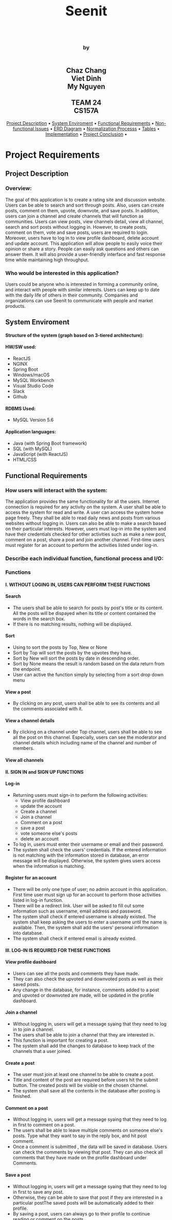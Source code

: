 <h1 align="center" style="font-size:300%;">
    <br>
    <br>
    Seenit  
    <br>
    <br>
</h1>

<h3 align="center">
    by
    <br>
    <br>
</h3>
<h2 align="center">
    Chaz Chang
    <br>
    Viet Dinh
    <br>
    My Nguyen
    <br>
    <br>
    TEAM 24
    <br>
    CS157A
</h2>

<p align="center">
  <a href="#project-description">Project Description</a> •
  <a href="#system-enviroment">System Enviroment</a> •
  <a href="#functional-requirements">Functional Requirements</a> •
  <a href="#non-functional-issues">Non-functional Issues</a> •
  <a href="#ERD Diagram">ERD Diagram</a> •
  <a href="#normalization">Normalization Processs</a> •
  <a href="#tables">Tables</a> •
  <a href="#implementation">Implementation</a> •
  <a href="#conclusion">Project Conclusion</a> •
</p>

# Project Requirements
## Project Description

### Overview:
The goal of this application is to create a rating site and discussion website. Users can be able to search and sort through posts. Also, users can create posts, comment on them, upvote, downvote, and save posts. In addition, users can join a channel and create channels that will function as communities. Users can view posts, view channels detail, view all channel, search and sort posts without logging in. However, to create posts, comment on them, vote and save posts, users are required to login. Moreover, users have to log in to view profile dashboard, delete account and update account. This application will allow people to easily voice their opinion or share a story. People can easily ask questions and others can answer them. It will also provide a user-friendly interface and fast response time while maintaining high throughput.

### Who would be interested in this application?
Users could be anyone who is interested in forming a community online, and interact with people with similar interests. Users can keep up to date with the daily life of others in their community. Companies and organizations can use Seenit to communicate with people and market products.

## System Enviroment
#### Structure of the system (graph based on 3-tiered architecture):




#### HW/SW used:
+ ReactJS
+ NGINX
+ Spring Boot
+ Windows/macOS
+ MySQL Workbench
+ Visual Studio Code
+ Slack
+ Github
  
#### RDBMS Used:
+ MySQL Version 5.6
  
#### Application languages:
+ Java (with Spring Boot framework)
+ SQL (with MySQL)
+ JavaScript (with ReactJS)
+ HTML/CSS

## Functional Requirements

### How users will interact with the system:
The application provides the same functionality for all the users. Internet connection is required for any activity on the system. A user shall be able to access the system for read and write. A user can access the system home page freely. They shall be able to read daily news and posts from various websites without logging in. Users can also be able to make a search based on their particular interests. However, users must log-in into the system and have their credentials checked for other activities such as make a new post, comment on a post, share a post and join another channel. First-time users must register for an account to perform the activities listed under log-in.

### Describe each individual function, functional process and I/O:
### Functions

#### I. WITHOUT LOGING IN, USERS CAN PERFORM THESE FUNCTIONS

#### Search 
+ The users shall be able to search for posts by post's title or its content. All the posts will be dispayed when its title or content contained the words in the search box.
+ If there is no matching results, nothing will be displayed.

#### Sort
+ Using to sort the posts by Top, New or None
+ Sort by Top will sort the posts by the upvotes they have.
+ Sort by New will sort the posts by date in descending order.
+ Sort by None means the result is random based on the data return from the endpoint.
+ User can active the function simply by selecting from a sort drop down menu 

#### View a post
+ By clicking on any post, users shall be able to see its contents and all the comments associated with it.

#### View a channel details
+ By clicking on a channel under Top channel, users shall be able to see all the post on this channel. Especially, users can see the moderator and channel details which including name of the channel and number of members.

#### View all channels

#### II. SIGN IN and SIGN UP FUNCTIONS

#### Log-in
+ Returning users must sign-in to perform the following activities: 
	+ View profile dashboard
	+ update the account
	+ Create a channel
	+ Join a channel
	+ Comment on a post
	+ save a post
	+ vote someone else's posts
	+ delete an account
+ To log in, users must enter their username or email and their password.
+ The system shall check the users' credentials. If the entered information is not matching with the information stored in database, an error message will be displayed. Otherwise, the system gives users access when the information is matching.

#### Register for an account
+ There will be only one type of user; no admin account in this application. First time user must sign up for an account to perform those activities listed in log-in function.
+ There will be a redirect link. User will be asked to fill out some information such as username, email address and password.
+ The system shall check if entered username is already existed. The system shall keep asking the users to enter a username until the name is available. Then, the system shall add the users' personal information into database.
+ The system shall check if entered email is already existed.

#### III. LOG-IN IS REQUIRED FOR THESE FUNCTIONS

#### View profile dashboard
+ Users can see all the posts and comments they have made.
+ They can also check the upvoted and downvoted posts as well as their saved posts. 
+ Any change in the database, for instance, comments added to a post and upvoted or downvoted are made, will be updated in the profile dashboard.

#### Join a channel
+ Without logging in, users will get a message syaing that they need to log in to join a channel.
+ The users shall be able to join a channel that they are interested in. 
+ This function is important for creating a post.
+ The system shall add the changes to database to keep track of the channels that a user joined.

#### Create a post
+ The user must join at least one channel to be able to create a post.
+ Title and content of the post are required before users hit the submit button. The created posts will be visible on the chosen channel.
+ The system shall save all the contents in the database after posting is finished.

#### Comment on a post
+ Without logging in, users will get a message syaing that they need to log in first to comment on a post.
+ The users shall be able to leave multiple comments on someone else's posts. Type what they want to say in the reply box, and hit post comment.
+ Once a comment is submitted , the data will be saved in database. Users can check the comments by viewing that post. They can also check all comments that they have made on the profile dashboard under Comments.

#### Save a post
+ Without logging in, users will get a message syaing that they need to log in first to save any post.
+ Otherwise, they can be able to save that post if they are interested in a particular postThe saved posts will be automatically added to their profile.
+ By saving a post, users can always go to their profile to continue reading or comment on the posts.

#### Upvote
+ On a post, users can click on the up arrow to upvote the post.
+ This will increment the posts’s points
+ Then the post will be visible in their profile dashboard
#### Downvote
+ On a post, users can click on the down arrow to downvote the post
+ This will decrement the posts’s points
+ Then the post will be visible in their profile dashboard

## Non-functional Issues
### Graphical User Interface (GUI): 
There are many design principles when it comes to web design. For our website, we will use seven most popular principles, which are Visual Hierarchy, Divine Proportions, Hick's Law, Fitt's Law, Rule of Thirds, Gestalt Design Laws, and White Space and Clean Design.

+ Visual Hierarchy: Certain parts of our website will be more important than others. We want to make those parts easily been seen and noticed by users. For example the account button, the scrolling posts, the filters, and the search box.
+ Divine Proportions: The layout, the size of each components should follow the golden ratio which is 1.618. For example, if the layout width is 1200px, the width of the content area should be 742px.
+ Hick's Law: "Hick’s Law says that with every additional choice increases the time required to take a decision." So, we plan to minimize the options for dropdown menu buttons. This will encourage new users trying new functions.
+ Fitt't Law: Button's size needs to follow a set of rules. The size of the button is proportion to its using-frequency.
+ Rule of Thirds: Since our website will allow users to upload pictures. The size of a picture needs to follow the rule of thirds to make it more interesting.
+ Gestalt Design Laws: Filter buttons, sorting buttons will be grouped together. Buttons will have consistent sizes.
+ White Space and Clean Design: Website without white/blank space is hard to navigate. So, we will use white space to divide the components, boxes that have different functions.
  
### Security
+ User accounts need to be highly protected. We don't want their personal information leaked or hacked.
+ Passwords are not stored in blank text. During user registration, passwords are hashed and salted using BCrypt before storing in the database. During login, the hashed passwords are compared
+ Sessions are handled with JWT (JSON Web Tokens). When users log in, they are given a JWT to send for future requests. The backend uses the JWT Signature to see if the JWT is valid. The JWT Signature makes it more difficult for a malicious user to pretend to be some other user.


### Access Control
+ Anyone with internet can access the website
+ A user will be able to view posts/channels and search without logging in
+ A user must login to create posts, comments, or channels
+ A user cannot edit posts or comments that belong to a different user
  
### Performance
+ Fast response time while maintaining high throughput
+ The MySQL database will be optimized so queries don't take too long. The right data types and efficient SQL queries will make the database accesses faster and the database size smaller
+ ReactJS will be used to build the User Interface. ReactJS will allow the user to navigate through the application quickly by dynamically changing the current page instead of loading a whole new page from the server
  
### Scalability
+ Able to add new functions and features while developing the app

# Project Design

### Update ERD
INSERT PICTURE

#### List all completely non-trivial FDs that apply to your design. 

#### Convert ER to schemas
+ Users(​id​, email, username, password, created_at, avartar_url)
+ Posts(​id​, title, content, created_at, updated_at)
+ Comments(​id​, content, created_at, updated_at)
+ Channels(​id​, name, banner_url) 

+ Create_Post(​user_id​, ​post_id​, points)
+ Create_Com(​user_id​, ​com_id​,points)
+ Have(​post_id​, ​com_id​)
+ Have_Com(​parent_id​, ​child_id​)
+ Save(​user_id​, ​post_id​)
+ Vote_Post(​user_id​, ​post_id​, up_down)
+ Vote_Com(​user_id​, ​com_id​, up_down)
+ Contain(​post_id​, ​channel_id​)
+ Own(​user_id​, ​channel_id​)
+ Moderate(​user_id​, ​channel_id​)
+ Subscribe(​user_id​, ​channel_id​)

#### Explanation for each entity set and relationship, write a short description in plain English of what it represents or models.
Entity sets​:
+ Users: has ID number (PK), email, username, password, points, created_at, and avatar_url (image url). Stores user data
+ Posts: has ID number (unique), title, content, created_at, and updated_at. Stores Post data
+ Comments: has ID (PK), content, created_at, and updated_at. Stores comment data in a Post.
+ Channels: has ID (PK), name, and banner_url(image banner). Channel is also represented by unique id. Stores channel data

Relationships:
+ Own: has a channel_id and user_id. Stores who owns which channels
+ Moderate: has a channel_id and user_id. Stores who moderates which channels
+ Subscribe: has a channel_id and user_id. Stores who subscribes to which channels
+ Contain: has a channel_id and post_id. Stores which channels contain which posts
+ Create_Post: has post_id, user_id, and points. Stores which posts are created by which users. Also stores the number of points a post has
+ Create_Com: has comment_id, user_id, and points. Stores which comments are created by which users. Also stores the number of points a comment has.
+ Vote_Post: has post_id, user_id, and up_down. Stores which posts are voted up or down by which users
+ Vote_Com: has comment_id, user_id, and up_down. Stores which comments are voted up or down by which users
+ Save: has user_id and post_id. Users can share a post to save it so that they can read the post again later.
+ Have: has post_id (parent) and comment_id (child). Stores which posts have which comment replies
+ Have_Com: has comment_id1 (parent) and comment_id2 (child). Stores which comments have which comment replies

### Perform the normalization process, and perfect the relational database schemas to BCNF
The schemas are already in BCNF. For all relations, the left-hand side of all projected functional dependencies are superkeys
Format: <relation>: <projected functional dependencies>
Entity sets:
Users(id, email, username, password, created_at, avartar_url): id → username, password, email, created_at, avatar_url; username and email also determine all other Users attributes
Posts(id, title, content, created_at, updated_at): id → title, content, created_at, updated_at
Comments(id, content, created_at, updated_at): id → content, created_at, updated_at
Channels(id, name, banner_url): id → name, banner_url
Create_Post(user_id, post_id, points): post_id → user_id, points
Create_Com(user_id, com_id,points): com_id → user_id, points
Have(post_id, com_id): none
Have_Com(parent_id, child_id): none
Save(user_id, post_id): none
Vote_Post(user_id, post_id, up_down): none
Vote_Com(user_id, com_id, up_down): none
Contain(post_id, channel_id): post_id → channel_id
Own(user_id, channel_id): channel_id → user_id
Moderate(user_id, channel_id): none
Subscribe(user_id, channel_id): none





### Create and show at least 10 tables according to schemas and model the data stored in the database (Each table must contains at least 15 tuple instances.) 

# Implementation

### Detail explanations of how your DB application system was implemented.
We have the front-end handled by React framework. With React, we just need to know the basics of HTML and CSS. There are a few css libraries that we use such as Material-UI and styled-components. These libraries help us build a better dynamic and responsive UI. At the front-end, we also use Redux for state management. One of the hardest parts in building the front end is state management. There is a lot of overhead when using Redux, but without Redux, when the app getting bigger, it will be super hard to be maintained. To communicate with the backend, the front-end will use fetch() function, which supports all the HTTP methods. We use Spring Boot to build our Rest API, which will handle all the logics and communicate to MySQL database. To connect with MySQL, we just need to add the connector dependency to the Pom file. Working with MySQL using Object mapping created a big overhead. There are not many tutorials on mapping Java class to tables. I spent a few weeks just to do research on mapping. This part is the hardest part when building our backend. The end result is great because it super simple to query and modify the database. We can treat tables like classes. All the mapped classes are in the “model” folder. We don’t need to create a model for a relationship that doesn’t have extra attributes. For database manipulation, we use JPA Data framework, which support both native SQL query and JPQL query. To do that we just need to create an interface that extended JpaRepository interface and inject a @Repotory Bean to the interface. If we want to get all posts from Post table using JPQL, we can do:
```bash
@Query(“SELECT p FROM Post”)
List<Post> findAllPostCustom();
```
The syntax is really similar with native SQL. To write out endpoints, we inject @RestController Bean to our classes. To write a GET request, we inject @GetMapping(<url name>) and to write Post request, we do @PostMapping(<url name>). The syntaxes will be similar for DELETE, and PUT. With Spring Boot, creating endpoints is really simple and quick. We also add security to our backend using spring-boot-starter-security library. 


### Keep tracks of implementations from design
 
+ Identify the entities, attributes, dependences, relationships, constraints, etc. (show screenshots of  corresponding tables, GUI, execution results, and so on.)

+ Show functions/features associated with query, insertion, updating, and deletion operations. (Screenshots)

+ Procedures (step by step) of how to set up and run your system
<h1 align="center">
  <br>
  <br>
    Seenit 
  <br>
</h1>

<h4 align="center">A Reddit clone using <a href="https://reactjs.org/" target="_blank">React</a>, <a href="https://spring.io/" target="_blank">Spring Boot</a>
and <a href="https://www.mysql.com/" target="_blank">MySQL</a></h4>

<p align="center">
  <a href="#key-features">Key Features</a> •
  <a href="#how-to-try-locally">How to Try</a> •
  <a href="#credits">Credits</a> •
  <a href="#license">License</a>
</p>


## Key Features 

## How To Try Locally

### Requirements:
+ [Git](https://git-scm.com)
+ [Node.js (version >=10.0.0)](https://nodejs.org/en/download/) (which comes with [npm](http://npmjs.com))
+ JDK (version >=1.8)
+ Maven (version >=3.2)
+ Spring-2.1.8 RELEASE
+ MySQL (version >=5.1.47) 
  
**If you use an approriate IDE, you dont need to manually install Maven and Spring.** 

**From your command line:**

```bash
# Clone this repository
$ git clone https://github.com/CS157A-Team24/Seenit
$ cd Seenit
```
**Client side**
```bash
# Go into the client repository
$ cd client

# Install dependencies
$ npm install or yarn install

# Run the app
$ npm start or yarn start
```
In case the website doesn't automatically pop up, go to http://localhost:3000/


**Server side**

Simply use an IDE such as IntelliJ and NetBeans, import/open the project and hit "run" or if you refer command line:
```bash
# Go into the server repository
$ cd server

# Compile and run
$ mvn spring-boot:run
```
Default port at http://localhost:8080/. Configurate the *application.properties* file to match your MySQL server address if it isn't at localhost:3306. 
Note: You can use our public database server which is already setup, so you don’t need to modify anything

**Database**

Start your MySQL server. Create the Databse and Tables using the SQL files in *database* foler. 

## Credits

This software uses the following open source packages:

- [Node.js](https://nodejs.org/)
- [React](https://reactjs.org/)
- [Spring Boot](https://spring.io/)

## License


# Project Conclusion

### Statements from each team member about Lesson Learned from this DB project

Viet Dinh: I have built many web applications using React, but not Redux. I tried Redux before but had never built something the size of our project. After finished our project, I have more confidence to use Redux and I really like it. Debugging the state of React using Redux is amazing. This is my first time using Spring Boot, the reason why I chose Spring Boot is because I did some research and found out it really simple to work with SQL databases. Although it has a lot of overhead to map classes to tables when there is a relationship that has extra attributes, it really simple to communicate with database from there. I learn to build a better Rest API using Spring Boot that can store data to a database server. The important lessons I learned from this class are how to use MySQL database, design and manage database.

### Future improvement of your DB application
